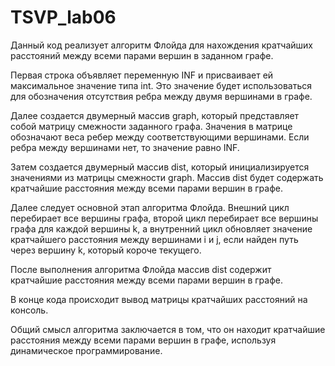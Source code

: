 # TSVP_lab06

Данный код реализует алгоритм Флойда для нахождения кратчайших расстояний между всеми парами вершин в заданном графе.

Первая строка объявляет переменную INF и присваивает ей максимальное значение типа int. Это значение будет использоваться для обозначения отсутствия ребра между двумя вершинами в графе.

Далее создается двумерный массив graph, который представляет собой матрицу смежности заданного графа. Значения в матрице обозначают веса ребер между соответствующими вершинами. Если ребра между вершинами нет, то значение равно INF.

Затем создается двумерный массив dist, который инициализируется значениями из матрицы смежности graph. Массив dist будет содержать кратчайшие расстояния между всеми парами вершин в графе.

Далее следует основной этап алгоритма Флойда. Внешний цикл перебирает все вершины графа, второй цикл перебирает все вершины графа для каждой вершины k, а внутренний цикл обновляет значение кратчайшего расстояния между вершинами i и j, если найден путь через вершину k, который короче текущего.

После выполнения алгоритма Флойда массив dist содержит кратчайшие расстояния между всеми парами вершин в графе.

В конце кода происходит вывод матрицы кратчайших расстояний на консоль.

Общий смысл алгоритма заключается в том, что он находит кратчайшие расстояния между всеми парами вершин в графе, используя динамическое программирование.
